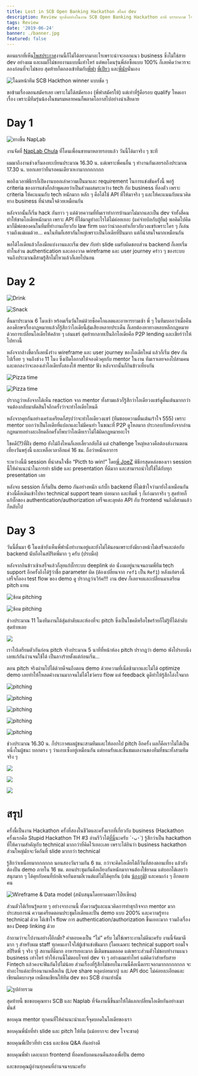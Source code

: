 ```yaml
---
title: Lost in SCB Open Banking Hackathon สไตล์ dev
description: Review ทุกสิ่งอย่างในงาน SCB Open Banking Hackathon อาทิ บรรยากาศ โจทย์ การทำงาน การตัดสิน
tags: Review
date: '2019-06-24'
banner: ./banner.jpg
featured: false
---
```


ตอนแรกที่เห็น[โพสประกาศ](https://www.facebook.com/scb.thailand/posts/10157188625293545/)งานนี้ก็ไม่ได้อยากมาอะไรเพราะน่าจะออกแนว business ซึ่งไม่ใช่สาย dev อย่างผม และผมก็ไม่ชอบงานแบบนี้เท่าไหร่ แต่พอโดนรุ่นพี่ล่อซื้อแบบ 100% ก็เลยคิดว่าควรจะลองก่อนที่จะไม่ชอบ สุดท้ายก็ตกลงเข้าทีมกับ[พี่ฟา](https://www.facebook.com/WhatTheFar1999) [พี่เปียว](https://www.facebook.com/piriyapong.lao) และ[พี่นัย](https://www.facebook.com/naisk133)นั่นเอง

![โฉมหน้าทีม SCB Hackthon winner แบบชัด ๆ](1_VktvoiXazsIjjKWb7c3xJw.jpg)

ขอข้ามเรื่องตอนสมัครเลย เพราะไม่ได้สมัครเอง (พี่ฟาสมัครให้)​ แต่เท่าที่รู้คือรอบ qualify โหดเอาเรื่อง เพราะมีทีมรุ่นน้องในชมรมหลายคนก็พลาดโอกาสไปอย่างน่าเสียดาย

# Day 1

![ทางขึ้น NapLab](1_QcViEDnQ1WOf55zUIf4CMQ.jpg)

งานจัดที่ [NapLab Chula](https://www.facebook.com/NapLab-Chula-808498162583752/) ที่โดนเพื่อนขายมาหลายรอบแล้ว วันนี้ได้มาจริง ๆ ซะที

ผมมาถึงงานช่วงเริ่มลงทะเบียนประมาณ 16.30 น. แต่เพราะพี่คนอื่น ๆ ทำงานกันเลยรอถึงประมาณ 17.30 น. บอกเลยว่ายืนรอคนเดียวเหงามากกกกกกก

พอถึงเวลาพิธีกรก็เปิดงานบอกเล่าความเป็นมาและ requirement ในการแข่งขันครั้งนี้ พอรู้ criteria ของการแข่งก็กล้าพูดเลยว่าเป็นส่วนผสมระหว่าง tech กับ business ที่ลงตัว เพราะ criteria ให้คะแนนกับ tech หนักมาก หลัก ๆ คือได้ใช้ API ที่ให้มาจริง ๆ และให้คะแนนกับแนวคิดทาง business ที่น่าสนใจด้วยเหมือนกัน

หลังจากนั้นก็เริ่ม hack กันยาว ๆ แต่ด้วยความที่ทีมเราทำการบ้านมาไม่มากและเป็น dev จ๋าทั้งสี่คนทำให้ขาดไอเดียหนักมาก เพราะ API ที่ได้มาดูทำอะไรได้ไม่ค่อยเยอะ (แค่จ่ายบิลกับกู้ยืม) พอคิดไปคิดมาก็มีพ่อของคนในทีมที่ทำงานเกี่ยวกับ law firm บอกว่าน่าลองทำเกี่ยวกับวงแชร์เพราะใคร ๆ ก็เล่น รวมถึงแม่ผมด้วย… คนในทีมก็เฮฮากันใหญ่เพราะเป็นไอเดียที่ปั่นมาก แต่ก็น่าสนใจมากเหมือนกัน

พอได้ไอเดียแล้วก็ลงมือแบ่งงานและเริ่ม dev กับทำ slide ผมรับผิดชอบส่วน backend ก็เลยเริ่มทำในส่วน authentication และลองวาด wireframe และ user journey คร่าว ๆ ของระบบ จนถึงประมาณตีสามรู้สึกไม่ไหวแล้วก็เลยไปนอน

# Day 2

![Drink](1_2rnid1OM9H3XC4DHmKDdjg.jpg)

![Snack](1_TvwnNsURrzWmSavAGf-RVw.jpg)

ตื่นมาประมาณ 6 โมงเช้า หร้อมเริ่มวันใหม่ด้วยช็อคโกแลตและอาหารยามเช้า พี่ ๆ ในทีมบอกว่าเมื่อคืนลองศึกษาเรื่องกฎหมายแล้วก็รู้สึกว่าไอเดียนี้สุ่มเสียงหลายประเด็น ก็เลยต้องหาทางหลบหลีกกฎหมายด้วยการเปลี่ยนไอเดียให้คล้าย ๆ เล่นแชร์ สุดท้ายกลายเป็นอีกไอเดียคือ P2P lending และเชียร์ว่าให้ไปทางนี้

หลังจากล้างขี้ตาก็เลยนั่งร่าง wireframe และ user journey ของไอเดียใหม่ แล้วก็เริ่ม dev กันไปเรื่อย ๆ จนถึงช่วง 11 โมง ซึ่งเปิดโอกาสให้จองคิวคุยกับ mentor ในงาน ทีมเราเลยจองไปสามคน และตกลงว่าจะลองเล่าไอเดียทั้งสองให้ mentor ฟัง หลังจากนั้นก็กินข้าวเที่ยงกัน

![Pizza time](1_kYWTFaMNlFwPekxtNEiLjQ.jpg)

![Pizza time](1_qSPaTwe1GKMsGJqz_7ZVZw.jpg)

ปรากฏว่าหลังจากได้เห็น reaction จาก mentor ทั้งสามแล้วก็รู้สึกว่าไอเดียวงแชร์ดูตื่นเต้นมากกว่า จนต้องกลับมาตัดสินใจอีกครั้งว่าจะทำไอเดียไหนดี

หลังจากคุยกันอย่างเคร่งเครียดก็สรุปว่าจะทำไอเดียวงแชร์ (ทีมชอบความตื่นเต้นเร้าใจ 555) เพราะ mentor บอกว่าเป็นไอเดียที่แปลกและไม่มีคนทำ ในขณะที่ P2P ดูโหลมาก ประกอบกับหลังจากอ่านกฎหมายอย่างละเอียดอีกครั้งก็พบว่าไอเดียเราไม่ได้ผิดกฎหมายอะไร

โชคดี(?)ที่ฝั่ง demo ยังไม่ถึงไหนก็เลยเลี้ยวกลับได้ แต่ challenge ใหญ่หลวงคือต้องส่งงานตอนเที่ยงวันพรุ่งนี้ และเหลือเวลาอีกแค่ 16 ชม. ถือว่าหนักเอาการ

ระหว่างนี้มี session ที่น่าสนใจชื่อ “Picth to win!” โดย[พี่ JoeZ](https://www.facebook.com/joezcc) พิธีกรสุดหล่อของเรา session นี้ให้คำแนะนำในการทำ slide และ presentation ที่ดีมาก และสามารถนำไปใช้ได้กับทุก presentation เลย

หลังจบ session ก็เริ่มปั่น demo กันอย่างหนัก แก้บั๊ก backend ที่ไม่เข้าใจว่ามายังไงเหมือนกัน ช่วงนี้คือเดินเข้าไปหา technical support team บ่อยมาก และทีมพี่ ๆ ก็เก่งมากจริง ๆ สุดท้ายก็แก้บั๊กของ authentication/authorization เสร็จและลุยต่อ API กับ frontend จนถึงตีสามแล้วก็หลับไป

# Day 3

วันนี้ตื่นมา 6 โมงเช้ายังเห็นพี่ฟานั่งทำงานอยู่และยังไม่ได้นอนเพราะยังมีบางหน้าไม่เสร็จและต่อกับ backend นับถือในสปิริตพี่มาก ๆ ครับ (ปรบมือ)

หลังจากกินข้าวเช้าเสร็จแล้วก็ลุยแก้บั๊กระบบ deeplink ต่อ นั่งงมอยู่นานจนถามพี่ทีม tech support อีกครั้งถึงได้รู้ว่าชื่อ parameter ผิด (ต้องเปลี่ยนจาก `ref1` เป็น `Ref1`) หลังแก้ตรงนี้เสร็จก็ลอง test flow ของ demo ดู ปรากฏว่าเวิร์ค!!! งาน dev ก็เลยจบและเปลี่ยนมาเตรียม pitch แทน

![ซ้อม pitching](1_YHFasKY3Qw4cgR-dRNW12w.jpg)

![ซ้อม pitching](1_WFUfxXpkwYDwrJ3sQoZMOg.jpg)

ช่วงประมาณ 11 โมงทีมงานได้สุ่มลำดับและห้องที่จะ pitch ซึ่งเป็นโชคดีหรือโชคร้ายก็ไม่รู้ที่ได้ลำดับสุดท้ายเลย

![](1_wmFh9eKR9lBBjxCb0H5rpw.jpg)

เราไปเตรียมตัวกันก่อน pitch จริงประมาณ 5 นาทีที่หน้าห้อง pitch ปรากฏว่า demo พังไปรอบนึงเลยแก้กันง่วนจนใช้ได้ เป็นลางร้ายตั้งแต่ก่อนเริ่ม…

ตอน pitch จริงผ่านไปได้ด้วยดีจนถึงตอน demo ด้วยความที่เน็ตช้ามากและไม่ได้ optimize demo เลยทำให้โหลดค้างนานมากจนไม่ได้โชว์ครบ flow แต่ feedback ดูดีทำให้รู้สึกโล่งใจมาก

![pitching](1_WjTYhnq64ATJCLwa4cFGJg.jpg)

![pitching](1_dlp1A1zfVAMHdLOVUvIKWQ.jpg)

![pitching](1_R7ZkJpuqHsX7rrmRE26foA.jpg)

![pitching](1_xXINeWcq29lFe-OgcmH4xg.jpg)

![pitching](1_6dLbX3TKG0Uu2Sn0IIRkIg.jpg)

ช่วงประมาณ 16.30 น. ก็ประกาศผลผู้ชนะสามทีมและให้ออกไป pitch อีกครั้ง ผลก็คือเราไม่ได้เป็นหนึ่งในผู้ชนะ บอกตรง ๆ ว่าแอบเซ็งอยู่เหมือนกัน แต่ยอมรับและชื่นชมผลงานของทีมที่ชนะทั้งสามทีมจริง ๆ

![](1_c-tAKH9ekeP7Zin6rh_jbA.jpg)

![](1_aFwOcFvEvxunLaaYk3wSNw.jpg)

![](1_hkAFShFIAYLZyNi0_oblHA.jpg)

# สรุป

ครั้งนี้เป็นงาน Hackathon ครั้งที่สองในชีวิตและครั้งแรกที่เกี่ยวกับ business (Hackathon ครั้งแรกคือ Stupid Hackathon TH #3 อ่านรีวิวได้[ที่นี่](https://medium.com/@utopiabeam/review-%E0%B8%99%E0%B8%B1%E0%B9%88%E0%B8%87%E0%B9%82%E0%B8%87%E0%B9%88-%E0%B9%86-%E0%B8%81%E0%B8%B1%E0%B8%9A%E0%B8%87%E0%B8%B2%E0%B8%99-stupid-hackathon-thailand-3-d3502c536312)นะครับ ´･ᴗ･`) รู้สึกว่าเป็น hackathon ที่ให้ความสำคัญกับ technical มากกว่าที่คิดไว้เยอะเลย เพราะได้ยินว่า business hackathon ส่วนใหญ่มักจะวัดกันที่ slide มากกว่า technical

รู้สึกว่าเหนื่อยมากกกกกก นอนสองวันรวมกัน 6 ชม. กว่าจะคิดไอเดียได้ก็วันที่สองตอนเที่ยง แล้วยังต้องปั่น demo ภายใน 16 ชม. ตอนประชุมกันคือเถียงกันหนักมากจนต้องใช้ยาดม แต่บอกได้เลยว่าสนุกมาก ๆ ได้คุยกับคนที่ปกติเจอกันตามอีเวนต์แต่ไม่ได้คุยกัน (เช่น [น้องภูมิ](https://www.facebook.com/phoomparin.mano)) และคนเก่ง ๆ อีกหลายคน

![Wireframe & Data model (สนับสนุนโดยยาดมตราโป๊ยเซียน)](1_PDoxMSSrjt9ePTSK3xgCTQ.jpg)

ส่วนตัวได้เรียนรู้หลาย ๆ อย่างจากงานนี้ ทั้งความรู้และแนวคิดการทำธุรกิจจาก mentor มากประสบการณ์ ความเครียดตอนประชุมไอเดียและปั่น demo แบบ 200% และความรู้ทาง technical ด้วย ได้เข้าใจ flow การ authentication/authorization ขึ้นเยอะมาก รวมถึงเรื่องของ Deep linking ด้วย

ถ้าถามว่าจะไปงานอย่างงี้อีกมั้ย? คำตอบคงเป็น “ไม่” ครับ
ไม่ใช่เพราะงานไม่ดีนะครับ งานนี้จัดมาดีมาก ๆ สำหรับผม staff ทุกคนเอาใจใส่ผู้เข้าแข่งขันมาก (โดยเฉพาะ technical support ยอมใจสปิริตพี่ ๆ จริง ๆ) สถานที่ดีมาก อาหารเยอะมาก มีเติมขนมตลอด แต่เพราะส่วนตัวไม่ชอบทำงานแนว business เท่าไหร่ ทำให้งานนี้ไม่ตอบโจทย์ dev จ๋า ๆ อย่างผมเท่าไหร่ แต่คิดว่าสำหรับสาย Fintech แล้วคงจะฟินกันไปไม่น้อย
ส่วนเรื่องที่รู้สึกไม่ชอบในงานนี้คือเน็ตกระจอกมากกกกกกกก จะทำอะไรแต่ละทีรอนานเหลือเกิน (Live share หลุดบ่อยมาก) และ API doc ไม่ค่อยละเอียดและเขียนผิดบางจุด เหมือนเขียนให้ทีม dev ของ SCB อ่านเท่านั้น

![รูปถ่ายรวม](1_ce_uJuc_Oq0S1CZjMyNHDA.jpg)

สุดท้ายนี้ ขอขอบคุณทาง SCB และ Naplab ที่จัดงานนี้ขึ้นมาให้ได้แลกเปลี่ยนไอเดียกันอย่างเมามันส์

ขอบคุณ mentor ทุกคนที่ให้คำแนะนำและจี้จุดบอดในไอเดียของเรา

ขอบคุณพี่นัยที่ทำ slide และ pitch ให้ทีม (แม้อยากจะ dev ใจจะขาด)

ขอบคุณพี่เปียวที่ทำ css และซ้อม Q&A กันอย่างดี

ขอบคุณพี่ฟา เดอะแบก frontend ที่อดหลับอดนอนคืนสองเพื่อปั่น demo

และขอบคุณผู้อ่านทุกคนที่อ่านจนจบนะครับ
